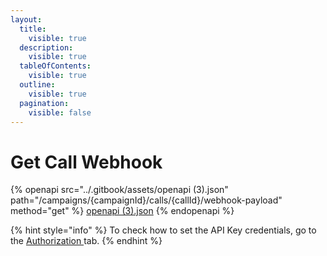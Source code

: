 ```yaml
---
layout:
  title:
    visible: true
  description:
    visible: true
  tableOfContents:
    visible: true
  outline:
    visible: true
  pagination:
    visible: false
---
```


# Get Call Webhook

{% openapi src="../.gitbook/assets/openapi (3).json" path="/campaigns/{campaignId}/calls/{callId}/webhook-payload" method="get" %}
[openapi (3).json](<../.gitbook/assets/openapi (3).json>)
{% endopenapi %}

{% hint style="info" %}
To check how to set the API Key credentials, go to the [Authorization ](authorization.md)tab.
{% endhint %}

